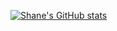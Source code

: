 [![Shane's GitHub stats](https://github-readme-stats.vercel.app/api?username=ShaneIsrael)](https://github.com/anuraghazra/github-readme-stats)
